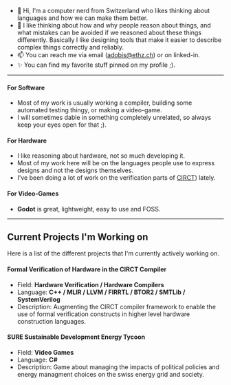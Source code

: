 - 👋 Hi, I’m a computer nerd from Switzerland who likes thinking about languages and how we can make them better.  
- 👀 I like thinking about how and why people reason about things, and what mistakes can be avoided if we reasoned about these things differently. Basically I like designing tools that make it easier to describe complex things correctly and reliably.
- 📫 You can reach me via email (adobis@ethz.ch) or on linked-in.  
- ✨ You can find my favorite stuff pinned on my profile ;).  
**********************************
#### For Software  
- Most of my work is usually working a compiler, building some automated testing thingy, or making a video-game.   
- I will sometimes dable in something completely unrelated, so always keep your eyes open for that ;).  
  
#### For Hardware  
- I like reasoning about hardware, not so much developing it.
- Most of my work here will be on the languages people use to express designs and not the designs themselves.
- I've been doing a lot of work on the verification parts of [CIRCT](https://github.com/llvm/circt)) lately.  
    
#### For Video-Games  
- **Godot** is great, lightweight, easy to use and FOSS.  

**************************************  
## Current Projects I'm Working on  
Here is a list of the different projects that I'm currently actively working on.  

#### Formal Verification of Hardware in the CIRCT Compiler 
  - Field: __Hardware Verification / Hardware Compilers__
  - Language: __C++ / MLIR / LLVM / FIRRTL / BTOR2 / SMTLib / SystemVerilog__
  - Description: Augmenting the CIRCT compiler framework to enable the use of formal verification constructs in higher level hardware construction languages.

#### SURE Sustainable Development Energy Tycoon  
  - Field: __Video Games__
  - Language: __C#__
  - Description: Game about managing the impacts of political policies and energy managment choices on the swiss energy grid and society.



<!---
Dobios/Dobios is a ✨ special ✨ repository because its `README.md` (this file) appears on your GitHub profile.
You can click the Preview link to take a look at your changes.
--->
